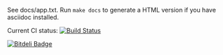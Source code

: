 See docs/app.txt. Run `make docs` to generate a HTML version if you
have asciidoc installed.

Current CI status: [![Build Status](https://travis-ci.org/appmgr/appmgr.png)](https://travis-ci.org/appmgr/appmgr)

[![Bitdeli Badge](https://d2weczhvl823v0.cloudfront.net/appmgr/appmgr/trend.png)](https://bitdeli.com/free "Bitdeli Badge")

